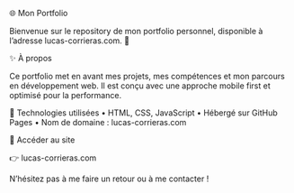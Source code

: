 🌐 Mon Portfolio

Bienvenue sur le repository de mon portfolio personnel, disponible à l’adresse lucas-corrieras.com. 🚀

✨ À propos

Ce portfolio met en avant mes projets, mes compétences et mon parcours en développement web. Il est conçu avec une approche mobile first et optimisé pour la performance.

📌 Technologies utilisées
	•	HTML, CSS, JavaScript
	•	Hébergé sur GitHub Pages
	•	Nom de domaine : lucas-corrieras.com

🔗 Accéder au site

👉 lucas-corrieras.com

N’hésitez pas à me faire un retour ou à me contacter !
